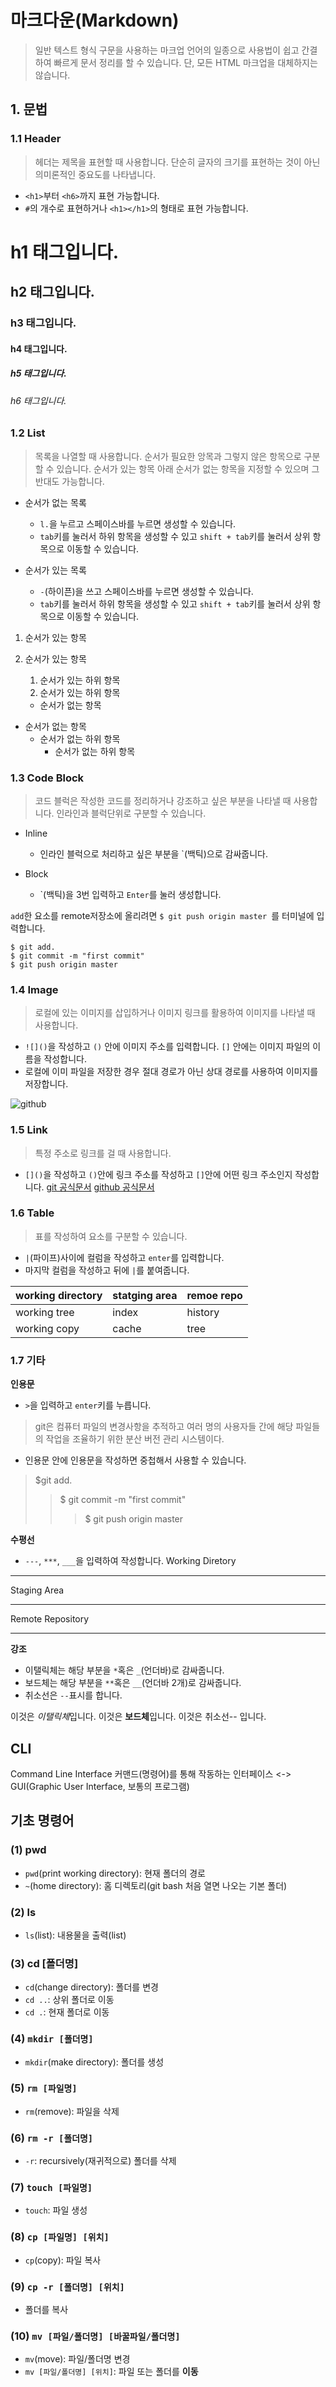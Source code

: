 # 마크다운(Markdown)
> 일반 텍스트 형식 구문을 사용하는 마크업 언어의 일종으로 사용법이 쉽고 간결하여 빠르게 문서 정리를 할 수 있습니다. 단, 모든 HTML 마크업을 대체하지는 않습니다.


## 1. 문법
### 1.1 Header
> 헤더는 제목을 표현할 때 사용합니다. 단순히 글자의 크기를 표현하는 것이 아닌 의미론적인 중요도를 나타냅니다.

* `<h1>`부터 `<h6>`까지 표현 가능합니다.
* `#`의 개수로 표현하거나 `<h1></h1>`의 형태로 표현 가능합니다.

# h1 태그입니다.
## h2 태그입니다.
### h3 태그입니다.
#### h4 태그입니다.
##### h5 태그입니다.
###### h6 태그입니다.



### 1.2 List
> 목록을 나열할 때 사용합니다. 순서가 필요한 앙목과 그렇지 않은 항목으로 구분할 수 있습니다. 순서가 있는 항목 아래 순서가 없는 항목을 지정할 수 있으며 그 반대도 가능합니다.

* 순서가 없는 목록
  * `l.`을 누르고 스페이스바를 누르면 생성할 수 있습니다.
  * `tab`키를 눌러서 하위 항목을 생성할 수 있고 `shift + tab`키를 눌러서 상위 항목으로 이동할 수 있습니다.

* 순서가 있는 목록 
  * `-`(하이픈)을 쓰고 스페이스바를 누르면 생성할 수 있습니다.
  * `tab`키를 눌러서 하위 항목을 생성할 수 있고 `shift + tab`키를 눌러서 상위 항목으로 이동할 수 있습니다.

1. 순서가 있는 항목
2. 순서가 있는 항목
   1. 순서가 있는 하위 항목
   2. 순서가 있는 하위 항목

	* 순서가 없는 항목

 * 순서가 없는 항목
   * 순서가 없는 하위 항목
     	* 순서가 없는 하위 항목



### 1.3 Code Block
> 코드 블럭은 작성한 코드를 정리하거나 강조하고 싶은 부분을 나타낼 때 사용합니다. 인라인과 블럭단위로 구분할 수 있습니다.

* Inline
  * 인라인 블럭으로 처리하고 싶은 부분을 `(백틱)으로 감싸줍니다.

* Block
  * \`(백틱)을 3번 입력하고  ```Enter```를 눌러 생성합니다.

`add`한 요소를 remote저장소에 올리려면 `$ git push origin master `를 터미널에 입력합니다.

```
$ git add.
$ git commit -m "first commit"
$ git push origin master
```


### 1.4 Image
> 로컬에 있는 이미지를 삽입하거나 이미지 링크를 활용하여 이미지를 나타낼 때 사용합니다.

* `![]()`을 작성하고 `()` 안에 이미지 주소를 입력합니다. `[]` 안에는 이미지 파일의 이름을 작성합니다.
* 로컬에 이미 파일을 저장한 경우 절대 경로가 아닌 상대 경로를 사용하여 이미지를 저장합니다.

![github](https://www.google.co.kr/search?q=github&source=lnms&tbm=isch&sa=X&ved=2ahUKEwjjieWYpfLtAhUQqpQKHTY_BUwQ_AUoAXoECBcQAw&biw=1745&bih=798#imgrc=42SKWomw2Cs5pM)



### 1.5  Link
> 특정 주소로 링크를 걸 때 사용합니다.

* `[]()`을 작성하고 `()`안에 링크 주소를 작성하고 `[]`안에 어떤 링크 주소인지 작성합니다.
[git 공식문서]()
[github 공식문서]()



### 1.6 Table
> 표를 작성하여 요소를 구분할 수 있습니다.

* `|`(파이프)사이에 컬럼을 작성하고 `enter`를 입력합니다.
* 마지막 컬럼을 작성하고 뒤에 `|`를 붙여줍니다.

| **working directory** | **statging area** | **remoe repo** |
| --------------------- | ----------------- | -------------- |
| working tree          | index             | history        |
| working copy          | cache             | tree           |



### 1.7 기타
**인용문**

*  `>`을 입력하고 `enter`키를 누릅니다.
> git은 컴퓨터 파일의 변경사항을 추적하고 여러 명의 사용자들 간에 해당 파일들의 작업을 조율하기 위한 분산 버전 관리 시스템이다.

* 인용문 안에 인용문을 작성하면 중첩해서 사용할 수 있습니다.
> $git add.
>
> > $ git commit -m "first commit"
> >
> > > $ git push origin master

**수평선** 
* `---`, `***`, `___`을 입력하여 작성합니다.
Working Diretory
-----------------------------------
Staging Area
****
Remote Repository
____


**강조**

* 이탤릭체는 해당 부분을 `*`혹은 `_`(언더바)로 감싸줍니다.
* 보드체는 해당 부분을 `**`혹은 `__`(언더바 2개)로 감싸줍니다.
* 취소선은 `--`표시를 합니다.

이것은 *이탤릭체*입니다.
이것은 **보드체**입니다.
이것은 취소선-- 입니다.


## CLI
Command Line Interface
커맨드(명령어)를 통해 작동하는 인터페이스
<-> GUI(Graphic User Interface, 보통의 프로그램)



## 기초 명령어
### (1) pwd
* `pwd`(print working directory): 현재 폴더의 경로
* `~`(home directory): 홈 디렉토리(git bash 처음 열면 나오는 기본 폴더)

### (2) ls
* `ls`(list): 내용물을 출력(list)

### (3) cd [폴더명]
* `cd`(change directory): 폴더를 변경
* `cd ..`: 상위 폴더로 이동
* `cd .`: 현재 폴더로 이동

### (4) `mkdir [폴더명]`
* `mkdir`(make directory): 폴더를 생성

### (5) `rm [파일명]`
* `rm`(remove): 파일을 삭제

### (6) `rm -r [폴더명]`
* `-r`: recursively(재귀적으로) 폴더를 삭제

### (7) `touch [파일명]`
* `touch`: 파일 생성

### (8) `cp [파일명] [위치]`
* `cp`(copy): 파일 복사

### (9) `cp -r [폴더명] [위치]`
* 폴더를 복사

### (10) `mv [파일/폴더명] [바꿀파일/폴더명]`
* `mv`(move): 파일/폴더명 변경
* `mv [파일/폴더명] [위치]`: 파일 또는 폴더를 **이동**